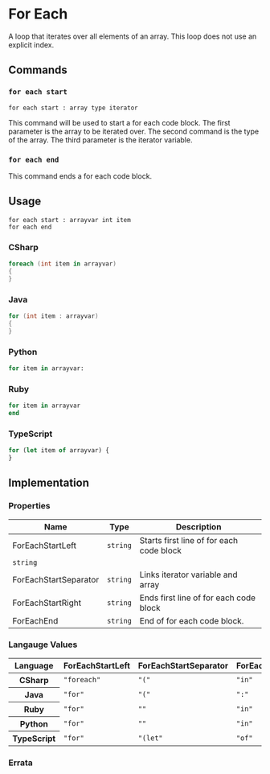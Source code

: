 # For Each
A loop that iterates over all elements of an array. This loop does not use an explicit index.

## Commands

### `for each start`

`for each start : array type iterator`

This command will be used to start a for each code block. The first parameter is the array to be iterated over.
The second command is the type of the array. The third parameter is the iterator variable.

### `for each end`

This command ends a for each code block.

## Usage

```
for each start : arrayvar int item
for each end
```

### CSharp

```csharp
foreach (int item in arrayvar)
{
}
```

### Java

```java
for (int item : arrayvar) 
{
}
```

### Python

```python
for item in arrayvar:

```

### Ruby

```ruby
for item in arrayvar
end
```

### TypeScript

```typescript
for (let item of arrayvar) {
}
```

## Implementation

### Properties

<table>
    <thead>
        <th>Name</th>
        <th>Type</th>
        <th>Description</th>
    </thead>
    <tbody>
        <tr>
            <td>ForEachStartLeft</td>
            <td><code>string</code></td>
            <td>Starts first line of for each code block</td>
        </tr>
        <tr>
            <td><code>string</code></td>
        </tr>
        <tr>
            <td>ForEachStartSeparator</td>
            <td><code>string</code></td>
            <td>Links iterator variable and array</td>
        </tr>     
        <tr>
            <td>ForEachStartRight</td>
            <td><code>string</code></td>
            <td>Ends first line of for each code block</td>
        </tr>     
        <tr>
            <td>ForEachEnd</td>
            <td><code>string</code></td>
            <td>End of for each code block.</td>
        </tr>
    </tbody>
</table>

### Langauge Values

<table>
    <thead>
        <th>Language</th>
        <th>ForEachStartLeft</th>
        <th>ForEachStartSeparator</th>
        <th>ForEachStartRight</th>
        <th>ForEachEnd</th>
    </thead>
    <tbody>
        <tr>
            <th>CSharp</th>
            <td><code>"foreach"</code></td>
            <td><code>"("</code></td>
            <td><code>"in"</code></td>
            <td><code>")\n{"</code></td>
            <td><code>"\n}"</code></td>
        </tr>
        <tr>
            <th>Java</th>
            <td><code>"for"</code></td>
            <td><code>"("</code></td>
            <td><code>":"</code></td>
            <td><code>")\n{"</code></td>
            <td><code>"\n}"</code></td>
        </tr>
        <tr>
            <th>Ruby</th>
            <td><code>"for"</code></td>
            <td><code>""</code></td>
            <td><code>"in"</code></td>
            <td><code>"\n"</code></td>
            <td><code>"end"</code></td>
        </tr>
        <tr>
            <th>Python</th>
            <td><code>"for"</code></td>
            <td><code>""</code></td>
            <td><code>"in"</code></td>
            <td><code>":\n"</code></td>
            <td><code>""</code></td>
        </tr>
        <tr>
            <th>TypeScript</th>
            <td><code>"for"</code></td>
            <td><code>"(let"</code></td>
            <td><code>"of"</code></td>
            <td><code>") {\n"</code></td>
            <td><code>"\n}"</code></td>
        </tr>
    </tbody>
</table>

### Errata
